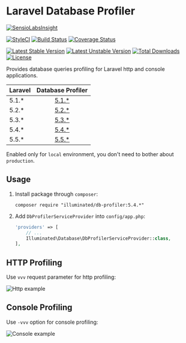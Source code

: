 # Laravel Database Profiler

[![SensioLabsInsight](https://insight.sensiolabs.com/projects/8ec1928c-0727-427c-96e9-2a963eb6546b/big.png)](https://insight.sensiolabs.com/projects/8ec1928c-0727-427c-96e9-2a963eb6546b)

[![StyleCI](https://styleci.io/repos/68023936/shield?branch=5.4&style=flat)](https://styleci.io/repos/68023936)
[![Build Status](https://travis-ci.org/dmitry-ivanov/laravel-db-profiler.svg?branch=5.4)](https://travis-ci.org/dmitry-ivanov/laravel-db-profiler)
[![Coverage Status](https://coveralls.io/repos/github/dmitry-ivanov/laravel-db-profiler/badge.svg?branch=5.4)](https://coveralls.io/github/dmitry-ivanov/laravel-db-profiler?branch=5.4)

[![Latest Stable Version](https://poser.pugx.org/illuminated/db-profiler/v/stable)](https://packagist.org/packages/illuminated/db-profiler)
[![Latest Unstable Version](https://poser.pugx.org/illuminated/db-profiler/v/unstable)](https://packagist.org/packages/illuminated/db-profiler)
[![Total Downloads](https://poser.pugx.org/illuminated/db-profiler/downloads)](https://packagist.org/packages/illuminated/db-profiler)
[![License](https://poser.pugx.org/illuminated/db-profiler/license)](https://packagist.org/packages/illuminated/db-profiler)

Provides database queries profiling for Laravel http and console applications.

| Laravel | Database Profiler                                                      |
| ------- | :--------------------------------------------------------------------: |
| 5.1.*   | [5.1.*](https://github.com/dmitry-ivanov/laravel-db-profiler/tree/5.1) |
| 5.2.*   | [5.2.*](https://github.com/dmitry-ivanov/laravel-db-profiler/tree/5.2) |
| 5.3.*   | [5.3.*](https://github.com/dmitry-ivanov/laravel-db-profiler/tree/5.3) |
| 5.4.*   | [5.4.*](https://github.com/dmitry-ivanov/laravel-db-profiler/tree/5.4) |
| 5.5.*   | [5.5.*](https://github.com/dmitry-ivanov/laravel-db-profiler/tree/5.5) |

Enabled only for `local` environment, you don't need to bother about `production`.

## Usage

1. Install package through `composer`:

    ```shell
    composer require "illuminated/db-profiler:5.4.*"
    ```

2. Add `DbProfilerServiceProvider` into `config/app.php`:

    ```php
    'providers' => [
        // ...
        Illuminated\Database\DbProfilerServiceProvider::class,
    ],
    ```

## HTTP Profiling

Use `vvv` request parameter for http profiling:

![Http example](doc/img/example-http.gif)

## Console Profiling

Use `-vvv` option for console profiling:

![Console example](doc/img/example-console.gif)
